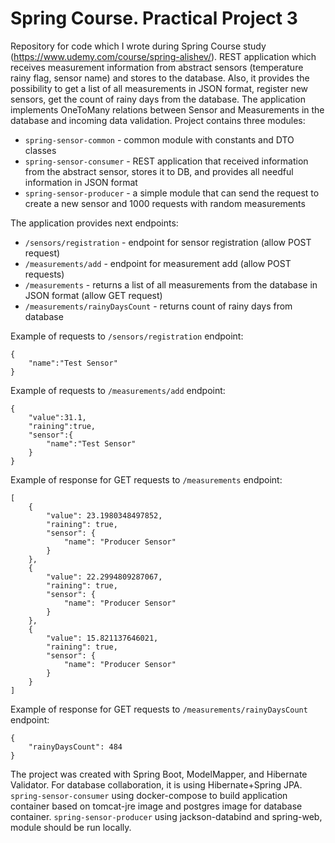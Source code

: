 # Spring Course. Practical Project 3
Repository for code which I wrote during Spring Course study (https://www.udemy.com/course/spring-alishev/).
REST application which receives measurement information from abstract sensors (temperature rainy flag, sensor name) and stores to the database.
Also, it provides the possibility to get a list of all measurements in JSON format, register new sensors, get the count of rainy days from the database.
The application implements OneToMany relations between Sensor and Measurements in the database and incoming data validation. Project contains three modules:
- ```spring-sensor-common``` - common module with constants and DTO classes
- ```spring-sensor-consumer``` - REST application that received information from the abstract sensor, stores it to DB, and provides all needful information in JSON format
- ```spring-sensor-producer``` - a simple module that can send the request to create a new sensor and 1000 requests with random measurements

The application provides next endpoints:
- ```/sensors/registration``` - endpoint for sensor registration (allow POST request)
- ```/measurements/add``` - endpoint for measurement add (allow POST requests)
- ```/measurements``` - returns a list of all measurements from the database in JSON format (allow GET request)
- ```/measurements/rainyDaysCount``` - returns count of rainy days from database

Example of requests to ```/sensors/registration``` endpoint:
```
{
    "name":"Test Sensor"
}
```
Example of requests to ```/measurements/add``` endpoint:
```
{
    "value":31.1,
    "raining":true,
    "sensor":{
        "name":"Test Sensor"
    }
}
```

Example of response for GET requests to ```/measurements``` endpoint:
```
[
    {
        "value": 23.1980348497852,
        "raining": true,
        "sensor": {
            "name": "Producer Sensor"
        }
    },
    {
        "value": 22.2994809287067,
        "raining": true,
        "sensor": {
            "name": "Producer Sensor"
        }
    },
    {
        "value": 15.821137646021,
        "raining": true,
        "sensor": {
            "name": "Producer Sensor"
        }
    }
]
```
Example of response for GET requests to ```/measurements/rainyDaysCount``` endpoint:
```
{
    "rainyDaysCount": 484
}
```
The project was created with Spring Boot, ModelMapper, and Hibernate Validator. For database collaboration, it is using Hibernate+Spring JPA.
```spring-sensor-consumer``` using docker-compose to build application container based on tomcat-jre image and postgres image for database container. 
```spring-sensor-producer``` using jackson-databind and spring-web, module should be run locally.

